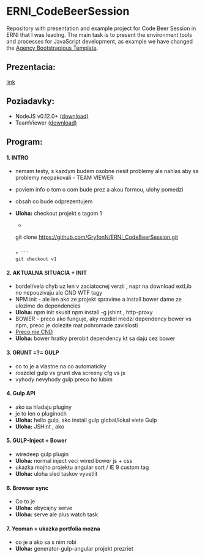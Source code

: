 # ERNI_CodeBeerSession
Repository with presentation and example project for Code Beer Session in ERNI that I was leading.
The main task is to present the environment tools and processes for JavaScript development, as example we have changed 
the [Agency Bootstrapious Template](http://bootstrapious.com/p/agency-portfolio-theme).

## Prezentacia:
[link](http://slides.com/gryfonn/erni_codebeersession/fullscreen)


## Poziadavky:
- NodeJS v0.12.0+ [(download)](https://nodejs.org/download/)
- TeamViewer [(download)](https://www.teamviewer.com/de/download/linux.aspx)


## Program:

#### 1. INTRO

* nemam testy, s kazdym budem osobne riesit problemy ale nahlas aby sa problemy neopakovali - TEAM VIEWER
* poviem info o tom o com bude prez a akou formou, ulohy pomedzi
* obsah co bude odprezentujem
* **Uloha:** checkout projekt s tagom 1

  * ```
  git clone https://github.com/GryfonN/ERNI_CodeBeerSession.git  
  ```  

  * ```
  git checkout v1
  ```

#### 2. AKTUALNA SITUACIA + INIT
* bordel/vela chyb uz len v zaciatocnej verzii , napr na download extLib no nepouzivaju ale CND WTF tagy
* NPM init - ale len ako ze projekt spravime a install bower dame ze ulozime do dependencies
* **Uloha:** npm init skusit npm install -g jshint , http-proxy
* BOWER - preco ako funguje, aky rozdiel medzi dependency bower vs npm, preoc je dolezite mat pohromade zavislosti
* [Preco nie CND](http://www.sitepoint.com/7-reasons-not-to-use-a-cdn/)
* **Uloha:** bower hratky prerobit dependency kt sa daju cez bower

#### 3. GRUNT =?= GULP 
* co to je a vlastne na co automaticky
* roszdiel gulp vs grunt dva screeny cfg vs js 
* vyhody nevyhody gulp preco ho lubim

  
#### 4. Gulp API
* ako sa hladaju pluginy  
* je to len o pluginoch
* **Uloha:** hello gulp, ako install gulp global/lokal viete Gulp
* **Uloha:** JSHint , ako


#### 5. GULP-Inject + Bower
* wiredeep gulp plugin
* **Uloha:** normal inject veci  wired bower js + css
* ukazka mojho projektu angular sort / IE 9 custom tag 
* **Uloha:** uloha sled taskov vyvetlit


#### 6. Browser sync
* Co to je
* **Uloha:** obycajny serve
* **Uloha:** serve ale plus watch task


#### 7. Yeoman + ukazka portfolia mozna
* co je a ako sa s nim robi
* **Uloha:** generator-gulp-angular projekt prezriet

